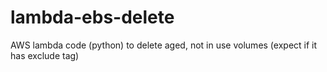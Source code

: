 # lambda-ebs-delete
AWS lambda code (python) to delete aged, not in use volumes (expect if it has exclude tag)
